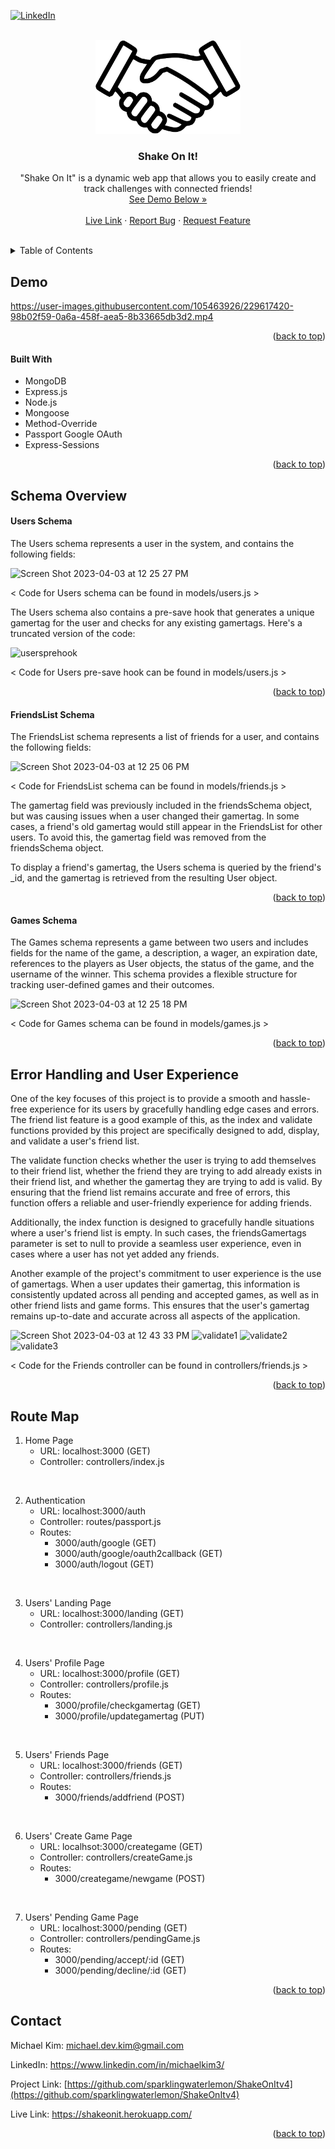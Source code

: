 <a name="readme-top"></a>

[![LinkedIn][linkedin-shield]][linkedin-url]

<br />
<div align="center">
  <img src="/images/handshake.png" alt="Logo" height="150">

  <h3 align="center"> Shake On It!</h3>

  <p align="center">
    "Shake On It" is a dynamic web app that allows you to easily create and track challenges with connected friends!
    <br />
    <a href="#demo">See Demo Below »</a>
    <br />
    <br />
    <a href="https://shakeonit.herokuapp.com/" target="_blank" rel="noopener noreferrer" >Live Link</a>
    ·
    <a href="https://github.com/sparklingwaterlemon/ShakeOnItv4/issues">Report Bug</a>
    ·
    <a href="https://github.com/sparklingwaterlemon/ShakeOnItv4/issues">Request Feature</a>
  </p>
</div>


<br />
<!-- TABLE OF CONTENTS -->
<details>
  <summary>Table of Contents</summary>
  <ol>
    <li>
      <a href="#demo">
        Demo
      </a>
      <ul>
        <li>
          <a href="#built-with">
            Built With
          </a>
        </li>
      </ul>
    </li>
    <li>
      <a href="#schema-overview">
        Schema Overview
      </a>
    </li>
    <li>
      <a href="#error-handling-and-user-experience">
        Error Handling and User Experience
      </a>
    </li>
    <li>
      <a href="#route-map">
        Route Map
      </a>
    </li>
    <li>
      <a href="#contact">
        Contact
      </a>
    </li>
  </ol>
</details>




<!-- DEMO -->
## Demo

https://user-images.githubusercontent.com/105463926/229617420-98b02f59-0a6a-458f-aea5-8b33665db3d2.mp4

<p align="right">(<a href="#readme-top">back to top</a>)</p>


#### Built With

* MongoDB
* Express.js
* Node.js
* Mongoose
* Method-Override
* Passport Google OAuth
* Express-Sessions

<p align="right">(<a href="#readme-top">back to top</a>)</p>




<!-- Schema Overview -->
## Schema Overview

#### Users Schema

The Users schema represents a user in the system, and contains the following fields:

![Screen Shot 2023-04-03 at 12 25 27 PM](https://user-images.githubusercontent.com/105463926/229618520-47b280c8-e813-475f-a013-27e4be5faf09.png)

< Code for Users schema can be found in models/users.js >

The Users schema also contains a pre-save hook that generates a unique gamertag for the user and checks for any existing gamertags. Here's a truncated version of the code:

![usersprehook](https://user-images.githubusercontent.com/105463926/229618590-b019b631-6ff3-465d-9a48-45920e4adcb1.png)

< Code for Users pre-save hook can be found in models/users.js >

<p align="right">(<a href="#readme-top">back to top</a>)</p>


#### FriendsList Schema

The FriendsList schema represents a list of friends for a user, and contains the following fields:

![Screen Shot 2023-04-03 at 12 25 06 PM](https://user-images.githubusercontent.com/105463926/229618302-f88b219e-8920-4278-bddc-d9da5e633f1d.png)

< Code for FriendsList schema can be found in models/friends.js >

The gamertag field was previously included in the friendsSchema object, but was causing issues when a user changed their gamertag. In some cases, a friend's old gamertag would still appear in the FriendsList for other users. To avoid this, the gamertag field was removed from the friendsSchema object.

To display a friend's gamertag, the Users schema is queried by the friend's _id, and the gamertag is retrieved from the resulting User object.

<p align="right">(<a href="#readme-top">back to top</a>)</p>


#### Games Schema

The Games schema represents a game between two users and includes fields for the name of the game, a description, a wager, an expiration date, references to the players as User objects, the status of the game, and the username of the winner. This schema provides a flexible structure for tracking user-defined games and their outcomes.

![Screen Shot 2023-04-03 at 12 25 18 PM](https://user-images.githubusercontent.com/105463926/229618361-5cc08fff-0b4c-474c-98b3-4a50bc05ddb7.png)

< Code for Games schema can be found in models/games.js >

<p align="right">(<a href="#readme-top">back to top</a>)</p>




<!-- Error Handling and User Experience -->
## Error Handling and User Experience

One of the key focuses of this project is to provide a smooth and hassle-free experience for its users by gracefully handling edge cases and errors. The friend list feature is a good example of this, as the index and validate functions provided by this project are specifically designed to add, display, and validate a user's friend list.

The validate function checks whether the user is trying to add themselves to their friend list, whether the friend they are trying to add already exists in their friend list, and whether the gamertag they are trying to add is valid. By ensuring that the friend list remains accurate and free of errors, this function offers a reliable and user-friendly experience for adding friends.

Additionally, the index function is designed to gracefully handle situations where a user's friend list is empty. In such cases, the friendsGamertags parameter is set to null to provide a seamless user experience, even in cases where a user has not yet added any friends.

Another example of the project's commitment to user experience is the use of gamertags. When a user updates their gamertag, this information is consistently updated across all pending and accepted games, as well as in other friend lists and game forms. This ensures that the user's gamertag remains up-to-date and accurate across all aspects of the application.

![Screen Shot 2023-04-03 at 12 43 33 PM](https://user-images.githubusercontent.com/105463926/229618669-e274d6de-f5d4-4478-ad48-7695202242cb.png)
![validate1](https://user-images.githubusercontent.com/105463926/229618737-125634d7-5161-449e-93cf-b264aa41e47a.png)
![validate2](https://user-images.githubusercontent.com/105463926/229618747-3e30fb63-4d02-443e-b9ef-317af9834283.png)
![validate3](https://user-images.githubusercontent.com/105463926/229618762-b6e7708a-23e0-4b88-b1f7-36d504b01aa7.png)

< Code for the Friends controller can be found in controllers/friends.js >

<p align="right">(<a href="#readme-top">back to top</a>)</p>




<!-- Route Map -->
## Route Map

1. Home Page
    - URL: localhost:3000 (GET)
    - Controller: controllers/index.js

<br />

2. Authentication
    - URL: localhost:3000/auth
    - Controller: routes/passport.js
    - Routes:
      - 3000/auth/google (GET)
      - 3000/auth/google/oauth2callback (GET)
      - 3000/auth/logout (GET)

<br />

3. Users' Landing Page
    - URL: localhost:3000/landing (GET)
    - Controller: controllers/landing.js

<br />

4. Users' Profile Page
    - URL: localhost:3000/profile (GET)
    - Controller: controllers/profile.js
    - Routes:
      - 3000/profile/checkgamertag (GET)
      - 3000/profile/updategamertag (PUT)

<br />

5. Users' Friends Page
    - URL: localhost:3000/friends (GET)
    - Controller: controllers/friends.js
    - Routes:
      - 3000/friends/addfriend (POST)

<br />

6. Users' Create Game Page
    - URL: localhsot:3000/creategame (GET)
    - Controller: controllers/createGame.js
    - Routes:
      - 3000/creategame/newgame (POST)

<br />

7. Users' Pending Game Page
    - URL: localhost:3000/pending (GET)
    - Controller: controllers/pendingGame.js
    - Routes:
      - 3000/pending/accept/:id (GET)
      - 3000/pending/decline/:id (GET)


<p align="right">(<a href="#readme-top">back to top</a>)</p>


<!-- CONTACT -->
## Contact

Michael Kim: michael.dev.kim@gmail.com

LinkedIn: <a href="https://www.linkedin.com/in/michaelkim3/" target="_blank"> https://www.linkedin.com/in/michaelkim3/ </a>

Project Link: [https://github.com/sparklingwaterlemon/ShakeOnItv4](https://github.com/sparklingwaterlemon/ShakeOnItv4)

Live Link: <a href="https://shakeonit.herokuapp.com/" target="_blank"> https://shakeonit.herokuapp.com/</a>

<p align="right">(<a href="#readme-top">back to top</a>)</p>


<!-- MARKDOWN LINKS & IMAGES -->
[linkedin-shield]: https://img.shields.io/badge/-LinkedIn-black.svg?style=for-the-badge&logo=linkedin&colorB=555
[linkedin-url]: https://www.linkedin.com/in/michaelkim3/
